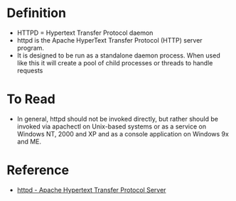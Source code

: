 # Definition
* HTTPD = Hypertext Transfer Protocol daemon
* httpd is the Apache HyperText Transfer Protocol (HTTP) server program. 
* It is designed to be run as a standalone daemon process. When used like this it will create a pool of child processes or threads to handle requests

# To Read
* In general, httpd should not be invoked directly, but rather should be invoked via apachectl on Unix-based systems or as a service on Windows NT, 2000 and XP and as a console application on Windows 9x and ME.

# Reference
* [httpd - Apache Hypertext Transfer Protocol Server](https://httpd.apache.org/docs/2.4/programs/httpd.html)



